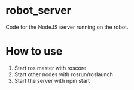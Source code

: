 # robot_server
Code for the NodeJS server running on the robot.
# How to use
 1. Start ros master with roscore
 2. Start other nodes with rosrun/roslaunch
 3. Start the server with npm start
